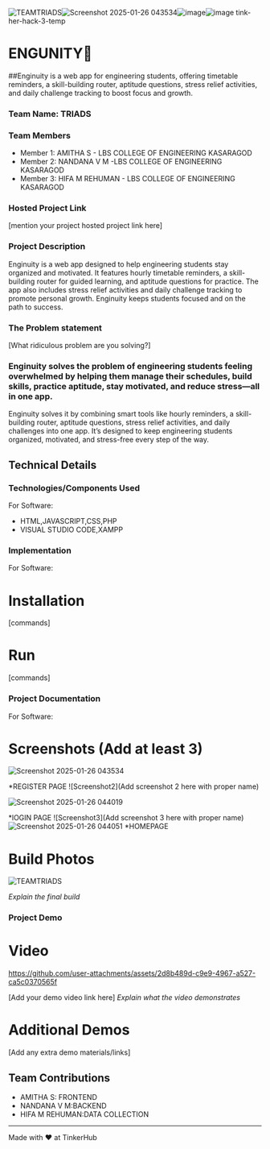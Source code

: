![TEAMTRIADS](https://github.com/user-attachments/assets/c8a57504-6aea-4150-8284-51aa295e2bed)![Screenshot 2025-01-26 043534](https://github.com/user-attachments/assets/5a1da75d-9964-457a-9cce-bc2c3fdd0b0e)![image](https://github.com/user-attachments/assets/14fb988a-f5a6-4611-b1d2-a37f46899b02)![image](https://github.com/user-attachments/assets/233fa79d-1436-4b4e-ad89-b9cb015800e1) tink-her-hack-3-temp
# ENGUNITY🎯
##Enginuity is a web app for engineering students, offering timetable reminders, a skill-building router, aptitude questions, stress relief activities, and daily challenge tracking to boost focus and growth.
### Team Name: TRIADS
### Team Members
- Member 1: AMITHA S - LBS COLLEGE OF ENGINEERING KASARAGOD
- Member 2: NANDANA V M -LBS COLLEGE OF ENGINEERING KASARAGOD
- Member 3: HIFA M REHUMAN - LBS COLLEGE OF ENGINEERING KASARAGOD
### Hosted Project Link
[mention your project hosted project link here]
### Project Description
Enginuity is a web app designed to help engineering students stay organized and motivated. It features hourly timetable reminders, a skill-building router for guided learning, and aptitude questions for practice. The app also includes stress relief activities and daily challenge tracking to promote personal growth. Enginuity keeps students focused and on the path to success.
### The Problem statement
[What ridiculous problem are you solving?]
### Enginuity solves the problem of engineering students feeling overwhelmed by helping them manage their schedules, build skills, practice aptitude, stay motivated, and reduce stress—all in one app.
Enginuity solves it by combining smart tools like hourly reminders, a skill-building router, aptitude questions, stress relief activities, and daily challenges into one app. It’s designed to keep engineering students organized, motivated, and stress-free every step of the way.
## Technical Details
### Technologies/Components Used
For Software:
- HTML,JAVASCRIPT,CSS,PHP
- VISUAL STUDIO CODE,XAMPP

### Implementation
For Software:
# Installation
[commands]
# Run
[commands]
### Project Documentation
For Software:
# Screenshots (Add at least 3)

![Screenshot 2025-01-26 043534](https://github.com/user-attachments/assets/fc524398-666a-4428-94c8-42f537228487)

*REGISTER PAGE
![Screenshot2](Add screenshot 2 here with proper name) 

![Screenshot 2025-01-26 044019](https://github.com/user-attachments/assets/24d176de-abf7-4337-b220-f9e5d30a6a24)

*lOGIN PAGE
![Screenshot3](Add screenshot 3 here with proper name)
![Screenshot 2025-01-26 044051](https://github.com/user-attachments/assets/b81e6a93-24b2-4552-b432-791aef6fd004)
*HOMEPAGE
# Build Photos

![TEAMTRIADS](https://github.com/user-attachments/assets/933ead60-5cff-4730-81c0-1821d6e216be)


*Explain the final build*
### Project Demo
# Video


https://github.com/user-attachments/assets/2d8b489d-c9e9-4967-a527-ca5c0370565f


[Add your demo video link here]
*Explain what the video demonstrates*
# Additional Demos
[Add any extra demo materials/links]
## Team Contributions
- AMITHA S: FRONTEND
- NANDANA V M:BACKEND
- HIFA M REHUMAN:DATA COLLECTION
---
Made with ❤️ at TinkerHub
